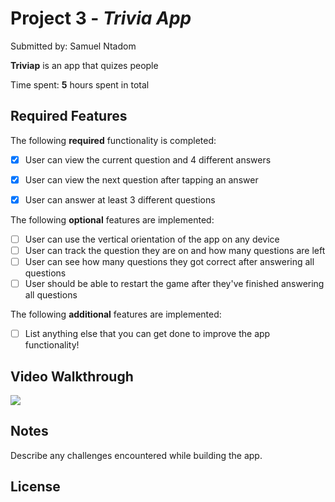 # Project 3 - *Trivia App*

Submitted by: Samuel Ntadom

**Triviap** is an app that quizes people

Time spent: **5** hours spent in total

## Required Features

The following **required** functionality is completed:

- [x] User can view the current question and 4 different answers
- [x] User can view the next question after tapping an answer
- [x] User can answer at least 3 different questions


The following **optional** features are implemented:

- [ ] User can use the vertical orientation of the app on any device
- [ ] User can track the question they are on and how many questions are left
- [ ] User can see how many questions they got correct after answering all questions
- [ ] User should be able to restart the game after they've finished answering all questions

The following **additional** features are implemented:

- [ ] List anything else that you can get done to improve the app functionality!

## Video Walkthrough
<div>
    <a href="https://www.loom.com/share/eda46e802b4e4878ab810064b55901a3">
      <img style="max-width:300px;" src="https://cdn.loom.com/sessions/thumbnails/eda46e802b4e4878ab810064b55901a3-9e60f68a43b79715-full-play.gif">
    </a>
  </div>


## Notes

Describe any challenges encountered while building the app.

## License

